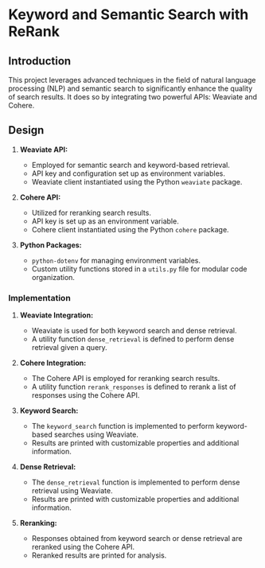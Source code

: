 
# Keyword and Semantic Search with ReRank

## Introduction

This project leverages advanced techniques in the field of natural language processing (NLP) and semantic search to significantly enhance the quality of search results. It does so by integrating two powerful APIs: Weaviate and Cohere.

## Design

1. **Weaviate API:**
   - Employed for semantic search and keyword-based retrieval.
   - API key and configuration set up as environment variables.
   - Weaviate client instantiated using the Python `weaviate` package.

2. **Cohere API:**
   - Utilized for reranking search results.
   - API key is set up as an environment variable.
   - Cohere client instantiated using the Python `cohere` package.

3. **Python Packages:**
   - `python-dotenv` for managing environment variables.
   - Custom utility functions stored in a `utils.py` file for modular code organization.

### Implementation

1. **Weaviate Integration:**
   - Weaviate is used for both keyword search and dense retrieval.
   - A utility function `dense_retrieval` is defined to perform dense retrieval given a query.

2. **Cohere Integration:**
   - The Cohere API is employed for reranking search results.
   - A utility function `rerank_responses` is defined to rerank a list of responses using the Cohere API.

3. **Keyword Search:**
   - The `keyword_search` function is implemented to perform keyword-based searches using Weaviate.
   - Results are printed with customizable properties and additional information.

4. **Dense Retrieval:**
   - The `dense_retrieval` function is implemented to perform dense retrieval using Weaviate.
   - Results are printed with customizable properties and additional information.

5. **Reranking:**
   - Responses obtained from keyword search or dense retrieval are reranked using the Cohere API.
   - Reranked results are printed for analysis.


